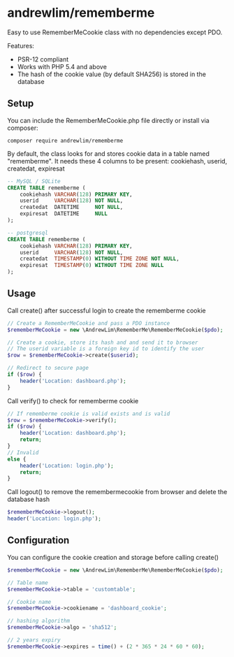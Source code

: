 # andrewlim/rememberme

Easy to use RememberMeCookie class with no dependencies except PDO.

Features:
- PSR-12 compliant
- Works with PHP 5.4 and above
- The hash of the cookie value (by default SHA256) is stored in the database

## Setup

You can include the RememberMeCookie.php file directly or install via composer:

    composer require andrewlim/rememberme

By default, the class looks for and stores cookie data in a table named "rememberme".
It needs these 4 columns to be present: cookiehash, userid, createdat, expiresat

```sql
-- MySQL / SQLite
CREATE TABLE rememberme (
    cookiehash VARCHAR(128) PRIMARY KEY,
    userid     VARCHAR(128) NOT NULL,
    createdat  DATETIME     NOT NULL,
    expiresat  DATETIME     NULL
);
```

```sql
-- postgresql
CREATE TABLE rememberme (
    cookiehash VARCHAR(128) PRIMARY KEY,
    userid     VARCHAR(128) NOT NULL,
    createdat  TIMESTAMP(0) WITHOUT TIME ZONE NOT NULL,
    expiresat  TIMESTAMP(0) WITHOUT TIME ZONE NULL
);
```

## Usage

Call create() after successful login to create the rememberme cookie

```php
// Create a RememberMeCookie and pass a PDO instance
$rememberMeCookie = new \AndrewLim\RememberMe\RememberMeCookie($pdo);

// Create a cookie, store its hash and and send it to browser
// The userid variable is a foreign key id to identify the user
$row = $rememberMeCookie->create($userid);

// Redirect to secure page
if ($row) {
    header('Location: dashboard.php');
}

```

Call verify() to check for rememberme cookie

```php
// If rememberme cookie is valid exists and is valid
$row = $rememberMeCookie->verify();
if ($row) {
    header('Location: dashboard.php');
    return;
}
// Invalid
else {
    header('Location: login.php');
    return;
}

```

Call logout() to remove the remembermecookie from browser and delete the database hash
```php
$rememberMeCookie->logout();
header('Location: login.php');
```

## Configuration

You can configure the cookie creation and storage before calling create()

```php
$rememberMeCookie = new \AndrewLim\RememberMe\RememberMeCookie($pdo);

// Table name
$rememberMeCookie->table = 'customtable';

// Cookie name
$rememberMeCookie->cookiename = 'dashboard_cookie';

// hashing algorithm
$rememberMeCookie->algo = 'sha512';

// 2 years expiry
$rememberMeCookie->expires = time() + (2 * 365 * 24 * 60 * 60);
```